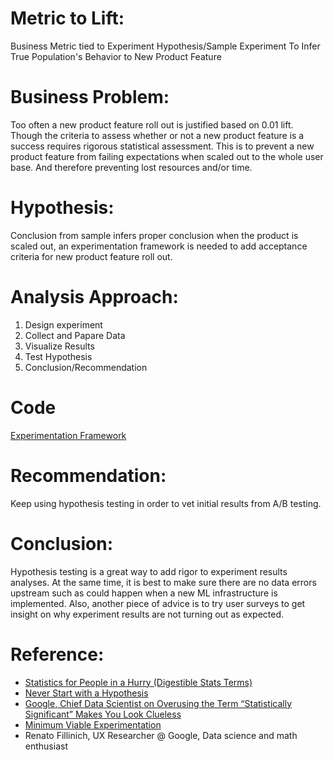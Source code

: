 # Metric to Lift:

Business Metric tied to Experiment Hypothesis/Sample Experiment To Infer True Population's Behavior to New Product Feature


# Business Problem:

Too often a new product feature roll out is justified based on 0.01 lift. Though the criteria to assess whether or not a new product feature is a success
requires rigorous statistical assessment. This is to prevent a new product feature from failing expectations when scaled out to the whole user base. And 
therefore preventing lost resources and/or time.

# Hypothesis: 

Conclusion from sample infers proper conclusion when the product is scaled out, an experimentation framework is needed 
to add acceptance criteria for new product feature roll out.

# Analysis Approach:

1. Design experiment
2. Collect and Papare Data
3. Visualize Results
4. Test Hypothesis
5. Conclusion/Recommendation

# Code

[Experimentation Framework](https://nbviewer.org/github/mindyng/2022-Business-Projects/blob/main/experimentation-framework.ipynb)

# Recommendation: 

Keep using hypothesis testing in order to vet initial results from A/B testing.   

# Conclusion:

Hypothesis testing is a great way to add rigor to experiment results analyses.
At the same time, it is best to make sure there are no data errors upstream such as could happen when a new ML infrastructure is implemented. Also, another piece of advice is to try user surveys to get insight on why experiment results are not turning out as expected.

# Reference: 
* [Statistics for People in a Hurry (Digestible Stats Terms)](https://towardsdatascience.com/statistics-for-people-in-a-hurry-a9613c0ed0b)
* [Never Start with a Hypothesis](https://towardsdatascience.com/hypothesis-testing-decoded-for-movers-and-shakers-bfc2bc34da41)
* [Google, Chief Data Scientist on Overusing the Term “Statistically Significant” Makes You Look Clueless](https://towardsdatascience.com/overusing-the-term-statistically-significant-makes-you-look-clueless-f96e1ad1a78e)
* [Minimum Viable Experimentation](https://roundup.getdbt.com/p/ep-36-minimum-viable-experimentation?utm_source=substack&utm_medium=email)
* Renato Fillinich, UX Researcher @ Google, Data science and math enthusiast
